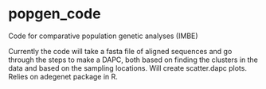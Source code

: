 # popgen_code
Code for comparative population genetic analyses (IMBE)

Currently the code will take a fasta file of aligned sequences and go through the steps to make a DAPC, both based on finding the clusters in the data and based on the sampling locations. Will create scatter.dapc plots. Relies on adegenet package in R.
